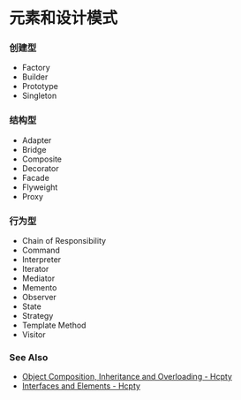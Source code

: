 # 元素和设计模式

### 创建型
- Factory
- Builder
- Prototype
- Singleton

### 结构型
- Adapter
- Bridge
- Composite
- Decorator
- Facade
- Flyweight
- Proxy

### 行为型
- Chain of Responsibility
- Command
- Interpreter
- Iterator
- Mediator
- Memento
- Observer
- State
- Strategy
- Template Method
- Visitor

### See Also
- [Object Composition, Inheritance and Overloading - Hcpty](https://github.com/Hcpty/object-composition-inheritance-and-overloading)
- [Interfaces and Elements - Hcpty](https://github.com/Hcpty/interfaces-and-elements)
